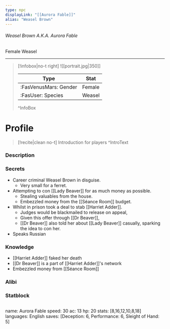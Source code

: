 ```yaml
---
type: npc
displayLink: "[[Aurora Fable]]"
alias: "Weasel Brown"
---
```


###### Weasel Brown A.K.A. Aurora Fable
<span class="sub2">Female Weasel </span>
___

> [!infobox|no-t right]
> ![[portrait.jpg|350]]
>
> | Type | Stat |
> | ---- | ---- |
> | :FasVenusMars: Gender | Female |
> | :FasUser: Species | Weasel |
>^InfoBox

# Profile

> [!recite|clean no-t]
>	Introduction for players
>^IntroText

### Description


### Secrets
- Career criminal Weasel Brown in disguise.
	- Very small for a ferret.
- Attempting to con ⁠[[Lady Beaver]] for as much money as possible.
    - Stealing valuables from the house.
    - Embezzled money from the [[Séance Room]] budget.
- Whilst in prison took a deal to stab ⁠[[Harriet Adder]].
    - Judges would be blackmailed to release on appeal,
    - Given this offer through ⁠[[Dr Beaver]],
    - ⁠[[Dr Beaver]] also told her about ⁠[[Lady Beaver]] casually, sparking the idea to con her.
- Speaks Russian

### Knowledge
- [[Harriet Adder]] faked her death
- [[Dr Beaver]] is a part of [[Harriet Adder]]'s network
- Embezzled money from [[Séance Room]]

### Alibi 


### Statblock
>```statblock
name: Aurora Fable
speed: 30
ac: 13
hp: 20
stats: [8,16,12,10,8,18]
languages: English
saves: [Deception: 6, Performance: 6, Sleight of Hand: 5]